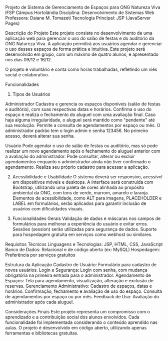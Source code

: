 Projeto de Sistema de Gerenciamento de Espaços para ONG Natureza Viva
IFSP Câmpus Hortolândia
Disciplina: Desenvolvimento de Sistemas Web
Professora: Daiane M. Tomazeti
Tecnologia Principal: JSP (JavaServer Pages)

Descrição do Projeto
Este projeto consiste no desenvolvimento de uma aplicação web para gerenciar o uso do salão de festas e do auditório da ONG Natureza Viva. A aplicação permitirá aos usuários agendar e gerenciar o uso desses espaços de forma prática e intuitiva. Este projeto será desenvolvido em grupo, com um máximo de quatro alunos, e apresentado nos dias 09/12 e 16/12.

O projeto é voluntário e conta como horas trabalhadas, refletindo um viés social e colaborativo.

Funcionalidades
1. Tipos de Usuários
   
Administrador
Cadastra e gerencia os espaços disponíveis (salão de festas e auditório), com suas respectivas datas e horários.
Confirma o uso do espaço e realiza o fechamento do aluguel com uma avaliação final. Caso haja alguma irregularidade, o aluguel será mantido como "pendente" até sua resolução.
Permite a consulta de agendamentos por espaço ou mês.
O administrador padrão tem o login admin e senha 123456. No primeiro acesso, deverá alterar sua senha.

Usuário
Pode agendar o uso do salão de festas ou auditório, mas só pode realizar um novo agendamento após o fechamento do aluguel anterior com a avaliação do administrador.
Pode consultar, alterar ou excluir agendamentos enquanto o administrador ainda não tiver confirmado o agendamento.
Realiza seu próprio cadastro para acessar a aplicação.

2. Acessibilidade e Usabilidade
O sistema deverá ser responsivo, acessível em dispositivos móveis e desktops.
A interface será construída com Bootstrap, utilizando uma paleta de cores alinhada ao propósito ambiental da ONG, com tons de verde, marrom, amarelo e laranja.
Elementos de acessibilidade, como ALT para imagens, PLACEHOLDER e LABEL em formulários, serão aplicados para garantir inclusão de usuários com dificuldades visuais.

4. Funcionalidades Gerais
Validação de dados e máscaras nos campos de formulários para melhorar a experiência do usuário e evitar erros.
Sessões (session) serão utilizadas para segurança de dados.
Suporte para hospedagem gratuita em serviços como webhost ou similares.

Requisitos Técnicos
Linguagens e Tecnologias: JSP, HTML, CSS, JavaScript
Banco de Dados: Relacional e de código aberto (ex: MySQL)
Hospedagem: Preferência por serviços gratuitos 

Estrutura da Aplicação
Cadastro de Usuário: Formulário para cadastro de novos usuários.
Login e Segurança: Login com senha, com mudança obrigatória na primeira entrada para o administrador.
Agendamento de Espaços: Tela para agendamento, visualização, alteração e exclusão de reservas.
Gerenciamento Administrativo:
Cadastro de espaços, datas e horários.
Confirmação, fechamento e avaliação de uso do espaço.
Consulta de agendamentos por espaço ou por mês.
Feedback de Uso: Avaliação do administrador após cada aluguel.

Considerações Finais
Este projeto representa um compromisso com o aprendizado e a contribuição social dos alunos envolvidos. Cada funcionalidade foi implementada considerando o conteúdo aprendido nas aulas. O projeto é desenvolvido em código aberto, utilizando apenas ferramentas e bibliotecas gratuitas.
